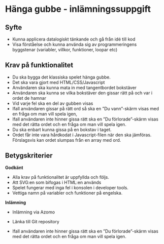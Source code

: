 # Hänga gubbe - inlämningssuppgift

## Syfte

* Kunna applicera datalogiskt tänkande och gå från idé till kod
* Visa förståelse och kunna använda sig av programmeringens byggstenar (variabler, villkor, funktioner, loopar etc)

## Krav på funktionalitet

* Du ska bygga det klassiska spelet hänga gubbe.
* Det ska vara gjort med HTML/CSS/Javascript
* Användaren ska kunna mata in med tangentbordet bokstäver
* Användaren ska kunna se vilka bokstäver den gissar rätt på  och var i ordet de hamnar
* Vid varje fel ska en del av gubben visas
* Ifall användaren gissar på rätt ord så ska en ”Du vann”-skärm visas med en fråga om man vill spela igen,
* Ifall användaren inte hinner gissa rätt ska en ”Du förlorade”-skärm visas med det rätta ordet och en fråga om man vill spela igen.
* Du ska enbart kunna gissa på en bokstav i taget.
* Ordet får inte vara hårdkodat i Javascript-filen när den ska jämföras. Förslagsvis kan ordet slumpas från en array med ord.

## Betygskriterier

**Godkänt**
* Alla krav på funktionalitet är uppfyllda och följs.
* Att SVG:en som bifogas i HTML:en används
* Spelet fungerar med inga fel i konsolen i developer tools.
* Vettiga namn på variabler och funktioner på engelska.

**Inlämning**
* Inlämning via Azomo
* Länka till Git repository




* Ifall användaren inte hinner gissa rätt ska en ”Du förlorade”-skärm visas med det rätta ordet och en fråga om man vill spela igen.
